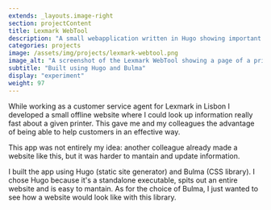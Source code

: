 ```yaml
---
extends: _layouts.image-right
section: projectContent
title: Lexmark WebTool
description: "A small webapplication written in Hugo showing important information for each printer Lexmark supports, all in one place."
categories: projects
image: /assets/img/projects/lexmark-webtool.png
image_alt: "A screenshot of the Lexmark WebTool showing a page of a printer with its specs"
subtitle: "Built using Hugo and Bulma"
display: "experiment"
weight: 97
---
```


While working as a customer service agent for Lexmark in Lisbon I developed a small offline website where I could look up information really fast about a given printer. This gave me and my colleagues the advantage of being able to help customers in an effective way. 

This app was not entirely my idea: another colleague already made a website like this, but it was harder to mantain and update information.

I built the app using Hugo (static site generator) and Bulma (CSS library). I chose Hugo because it's a standalone executable, spits out an entire website and is easy to mantain. As for the choice of Bulma, I just wanted to see how a website would look like with this library.


